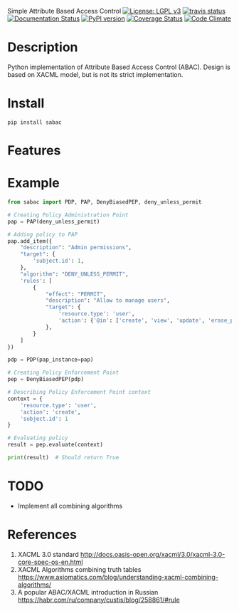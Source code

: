 Simple Attribute Based Access Control
[![License: LGPL v3](https://img.shields.io/badge/License-LGPL%20v3-blue.svg)](https://www.gnu.org/licenses/lgpl-3.0)
[![travis status](https://travis-ci.org/PetrovskYYY/SABAC.svg?branch=master)](https://travis-ci.org/PetrovskYYY/SABAC)
[![Documentation Status](https://readthedocs.org/projects/sabac/badge/?version=latest)](https://sabac.readthedocs.io/en/latest/?badge=latest)
[![PyPI version](https://badge.fury.io/py/sabac.svg)](http://badge.fury.io/py/sabac)
[![Coverage Status](https://coveralls.io/repos/github/PetrovskYYY/SABAC/badge.svg?branch=master)](https://coveralls.io/github/PetrovskYYY/SABAC?branch=master)
[![Code Climate](https://codeclimate.com/github/PetrovskYYY/SABAC/badges/gpa.svg)](https://codeclimate.com/github/PetrovskYYY/SABAC)

# Description
Python implementation of Attribute Based Access Control (ABAC). 
Design is based on XACML model, but is not its strict implementation.

# Install
```
pip install sabac
```

# Features


# Example
```python
from sabac import PDP, PAP, DenyBiasedPEP, deny_unless_permit

# Creating Policy Administration Point
pap = PAP(deny_unless_permit)

# Adding policy to PAP
pap.add_item({
    "description": "Admin permissions",
    "target": {
        'subject.id': 1,
    },
    "algorithm": "DENY_UNLESS_PERMIT",
    'rules': [
        {
            "effect": "PERMIT",
            "description": "Allow to manage users",
            "target": {
                'resource.type': 'user',
                'action': {'@in': ['create', 'view', 'update', 'erase_personal_data', 'delete']},
            },
        }
    ]
})

pdp = PDP(pap_instance=pap)

# Creating Policy Enforcement Point
pep = DenyBiasedPEP(pdp)

# Describing Policy Enforcement Point context
context = {
    'resource.type': 'user',
    'action': 'create',
    'subject.id': 1
}

# Evaluating policy
result = pep.evaluate(context)

print(result)  # Should return True
```

# TODO

- Implement all combining algorithms

# References
1. XACML 3.0 standard http://docs.oasis-open.org/xacml/3.0/xacml-3.0-core-spec-os-en.html
2. XACML Algorithms combining truth tables https://www.axiomatics.com/blog/understanding-xacml-combining-algorithms/
3. A popular ABAC/XACML introduction in Russian https://habr.com/ru/company/custis/blog/258861/#rule
